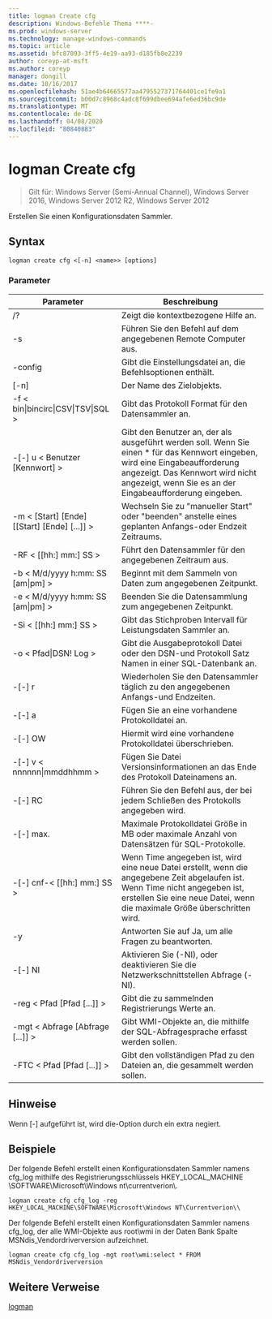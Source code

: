 ```yaml
---
title: logman Create cfg
description: Windows-Befehle Thema ****-
ms.prod: windows-server
ms.technology: manage-windows-commands
ms.topic: article
ms.assetid: bfc87093-3ff5-4e19-aa93-d185fb8e2239
author: coreyp-at-msft
ms.author: coreyp
manager: dongill
ms.date: 10/16/2017
ms.openlocfilehash: 51ae4b64665577aa4795527371764401ce1fe9a1
ms.sourcegitcommit: b00d7c8968c4adc8f699dbee694afe6ed36bc9de
ms.translationtype: MT
ms.contentlocale: de-DE
ms.lasthandoff: 04/08/2020
ms.locfileid: "80840883"
---
```

# <a name="logman-create-cfg"></a>logman Create cfg

>Gilt für: Windows Server (Semi-Annual Channel), Windows Server 2016, Windows Server 2012 R2, Windows Server 2012

Erstellen Sie einen Konfigurationsdaten Sammler.  

## <a name="syntax"></a>Syntax  
```  
logman create cfg <[-n] <name>> [options]  
```  
### <a name="parameters"></a>Parameter  

|                    Parameter                     |                                                                               Beschreibung                                                                               |
|--------------------------------------------------|-------------------------------------------------------------------------------------------------------------------------------------------------------------------------|
|                        /?                        |                                                                    Zeigt die kontextbezogene Hilfe an.                                                                     |
|                -s <computer name>                |                                                          Führen Sie den Befehl auf dem angegebenen Remote Computer aus.                                                          |
|                 -config <value>                  |                                                         Gibt die Einstellungsdatei an, die Befehlsoptionen enthält.                                                         |
|                   [-n] <name>                    |                                                                       Der Name des Zielobjekts.                                                                        |
| -f < bin&#124;bincirc&#124;CSV&#124;TSV&#124;SQL > |                                                            Gibt das Protokoll Format für den Datensammler an.                                                             |
|             -[-] u < Benutzer [Kennwort] >              | Gibt den Benutzer an, der als ausgeführt werden soll. Wenn Sie einen \* für das Kennwort eingeben, wird eine Eingabeaufforderung angezeigt. Das Kennwort wird nicht angezeigt, wenn Sie es an der Eingabeaufforderung eingeben. |
|    -m < [Start] [Ende] [[Start] [Ende] [...]] >    |                                                Wechseln Sie zu "manueller Start" oder "beenden" anstelle eines geplanten Anfangs-oder Endzeit Zeitraums.                                                 |
|                -RF < [[hh:] mm:] SS >                |                                                        Führt den Datensammler für den angegebenen Zeitraum aus.                                                         |
|        -b < M/d/yyyy h:mm: SS [am&#124;pm] >         |                                                              Beginnt mit dem Sammeln von Daten zum angegebenen Zeitpunkt.                                                               |
|        -e < M/d/yyyy h:mm: SS [am&#124;pm] >         |                                                               Beenden Sie die Datensammlung zum angegebenen Zeitpunkt.                                                                |
|                -Si < [[hh:] mm:] SS >                |                                                 Gibt das Stichproben Intervall für Leistungsdaten Sammler an.                                                  |
|              -o < Pfad&#124;DSN! Log >              |                                              Gibt die Ausgabeprotokoll Datei oder den DSN-und Protokoll Satz Namen in einer SQL-Datenbank an.                                               |
|                      -[-] r                       |                                                  Wiederholen Sie den Datensammler täglich zu den angegebenen Anfangs-und Endzeiten.                                                  |
|                      -[-] a                       |                                                                     Fügen Sie an eine vorhandene Protokolldatei an.                                                                     |
|                      -[-] OW                      |                                                                     Hiermit wird eine vorhandene Protokolldatei überschrieben.                                                                     |
|           -[-] v < nnnnnn&#124;mmddhhmm >           |                                                   Fügen Sie Datei Versionsinformationen an das Ende des Protokoll Dateinamens an.                                                   |
|                  -[-] RC <task>                   |                                                         Führen Sie den Befehl aus, der bei jedem Schließen des Protokolls angegeben wird.                                                          |
|                 -[-] max. <value>                  |                                                 Maximale Protokolldatei Größe in MB oder maximale Anzahl von Datensätzen für SQL-Protokolle.                                                  |
|              -[-] cnf-< [[hh:] mm:] SS >              |     Wenn Time angegeben ist, wird eine neue Datei erstellt, wenn die angegebene Zeit abgelaufen ist. Wenn Time nicht angegeben ist, erstellen Sie eine neue Datei, wenn die maximale Größe überschritten wird.     |
|                        -y                        |                                                             Antworten Sie auf Ja, um alle Fragen zu beantworten.                                                              |
|                      -[-] NI                      |                                                         Aktivieren Sie (-NI), oder deaktivieren Sie die Netzwerkschnittstellen Abfrage (-NI).                                                          |
|             -reg < Pfad [Pfad [...]] >             |                                                                 Gibt die zu sammelnden Registrierungs Werte an.                                                                 |
|            -mgt < Abfrage [Abfrage [...]] >            |                                                      Gibt WMI-Objekte an, die mithilfe der SQL-Abfragesprache erfasst werden sollen.                                                       |
|             -FTC < Pfad [Pfad [...]] >             |                                                           Gibt den vollständigen Pfad zu den Dateien an, die gesammelt werden sollen.                                                            |

## <a name="remarks"></a>Hinweise  
Wenn [-] aufgeführt ist, wird die-Option durch ein extra negiert.  
## <a name="examples"></a><a name=BKMK_examples></a>Beispiele  
Der folgende Befehl erstellt einen Konfigurationsdaten Sammler namens cfg_log mithilfe des Registrierungsschlüssels HKEY_LOCAL_MACHINE \SOFTWARE\Microsoft\Windows nt\currentverion\\.  
```  
logman create cfg cfg_log -reg HKEY_LOCAL_MACHINE\SOFTWARE\Microsoft\Windows NT\Currentverion\\  
```  
Der folgende Befehl erstellt einen Konfigurationsdaten Sammler namens cfg_log, der alle WMI-Objekte aus root\wmi in der Daten Bank Spalte MSNdis_Vendordriverversion aufzeichnet.  
```  
logman create cfg cfg_log -mgt root\wmi:select * FROM MSNdis_Vendordriverversion  
```  
## <a name="additional-references"></a>Weitere Verweise  
[logman](logman.md)  
